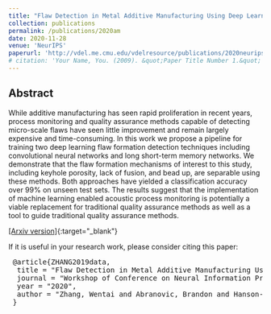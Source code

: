 ```yaml
---
title: "Flaw Detection in Metal Additive Manufacturing Using Deep Learned Acoustic Features"
collection: publications
permalink: /publications/2020am
date: 2020-11-28
venue: 'NeurIPS'
paperurl: 'http://vdel.me.cmu.edu/vdelresource/publications/2020neuripszhangacoustic/paper.pdf'
# citation: 'Your Name, You. (2009). &quot;Paper Title Number 1.&quot; <i>Journal 1</i>. 1(1).'
---
```


## Abstract

While additive manufacturing has seen rapid proliferation in recent years, process monitoring and quality assurance methods capable of detecting micro-scale flaws have seen little improvement and remain largely expensive and time-consuming. In this work we propose a pipeline for training two deep learning flaw formation detection techniques including convolutional neural networks and long short-term memory networks. We demonstrate that the flaw formation mechanisms of interest to this study, including keyhole porosity, lack of fusion, and bead up, are separable using these methods. Both approaches have yielded a classification accuracy over 99% on unseen test sets. The results suggest that the implementation of machine learning enabled acoustic process monitoring is potentially a viable replacement for traditional quality assurance methods as well as a tool to guide traditional quality assurance methods.

[[Arxiv version]](http://vdel.me.cmu.edu/vdelresource/publications/2020neuripszhangacoustic/paper.pdf){:target="_blank"}

If it is useful in your research work, please consider citing this paper:

<pre>
 @article{ZHANG2019data,  
  title = "Flaw Detection in Metal Additive Manufacturing Using Deep Learned Acoustic Features",  
  journal = "Workshop of Conference on Neural Information Processing Systems (NeurIPS)",   
  year = "2020",  
  author = "Zhang, Wentai and Abranovic, Brandon and Hanson-Regalado, Jacob and Koz, Can and Duvvuri, Bhavya and Shimada, Kenji and Beuth, Jack and Kara, Levent Burak"  
 }
</pre>